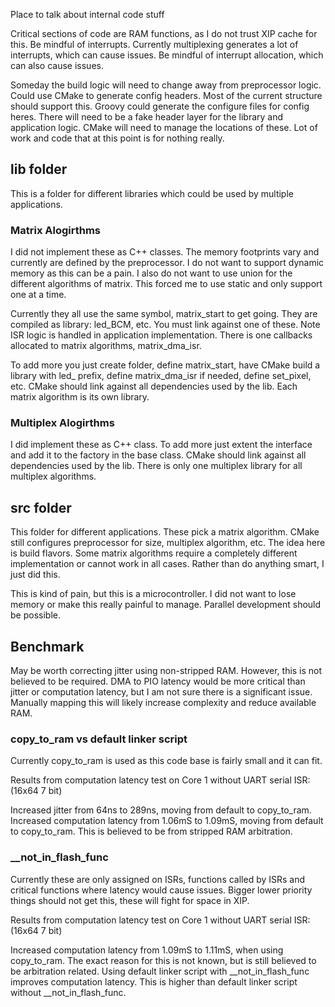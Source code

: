 Place to talk about internal code stuff

Critical sections of code are RAM functions, as I do not trust XIP cache for this. Be mindful of interrupts. Currently multiplexing generates a lot of interrupts, which can cause issues. Be mindful of interrupt allocation, which can also cause issues.

Someday the build logic will need to change away from preprocessor logic. Could use CMake to generate config headers. Most of the current structure should support this. Groovy could generate the configure files for config heres. There will need to be a fake header layer for the library and application logic. CMake will need to manage the locations of these. Lot of work and code that at this point is for nothing really.

## lib folder
This is a folder for different libraries which could be used by multiple applications.

### Matrix Alogirthms
I did not implement these as C++ classes. The memory footprints vary and currently are defined by the preprocessor. I do not want to support dynamic memory as this can be a pain. I also do not want to use union for the different algorithms of matrix. This forced me to use static and only support one at a time.

Currently they all use the same symbol, matrix_start to get going. They are compiled as library: led_BCM, etc. You must link against one of these. Note ISR logic is handled in application implementation. There is one callbacks allocated to matrix algorithms, matrix_dma_isr. 

To add more you just create folder, define matrix_start, have CMake build a library with led_ prefix, define matrix_dma_isr if needed, define set_pixel, etc. CMake should link against all dependencies used by the lib. Each matrix algorithm is its own library.

### Multiplex Alogirthms
I did implement these as C++ class. To add more just extent the interface and add it to the factory in the base class. CMake should link against all dependencies used by the lib. There is only one multiplex library for all multiplex algorithms.

## src folder
This folder for different applications. These pick a matrix algorithm. CMake still configures preprocessor for size, multiplex algorithm, etc. The idea here is build flavors. Some matrix algorithms require a completely different implementation or cannot work in all cases. Rather than do anything smart, I just did this.

This is kind of pain, but this is a microcontroller. I did not want to lose memory or make this really painful to manage. Parallel development should be possible.

## Benchmark
May be worth correcting jitter using non-stripped RAM. However, this is not believed to be required. DMA to PIO latency would be more critical than jitter or computation latency, but I am not sure there is a significant issue. Manually mapping this will likely increase complexity and reduce available RAM.

### copy_to_ram vs default linker script
Currently copy_to_ram is used as this code base is fairly small and it can fit.

Results from computation latency test on Core 1 without UART serial ISR: (16x64 7 bit)

Increased jitter from 64ns to 289ns, moving from default to copy_to_ram. Increased computation latency from 1.06mS to 1.09mS, moving from default to copy_to_ram. This is believed to be from stripped RAM arbitration.

### __not_in_flash_func
Currently these are only assigned on ISRs, functions called by ISRs and critical functions where latency would cause issues. Bigger lower priority things should not get this, these will fight for space in XIP.

Results from computation latency test on Core 1 without UART serial ISR: (16x64 7 bit)

Increased computation latency from 1.09mS to 1.11mS, when using copy_to_ram. The exact reason for this is not known, but is still believed to be arbitration related. Using default linker script with __not_in_flash_func improves computation latency. This is higher than default linker script without __not_in_flash_func.

